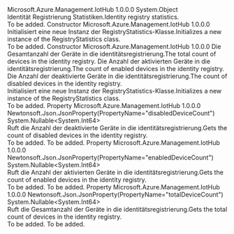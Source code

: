<Type Name="RegistryStatistics" FullName="Microsoft.Azure.Management.IotHub.Models.RegistryStatistics">
  <TypeSignature Language="C#" Value="public class RegistryStatistics" />
  <TypeSignature Language="ILAsm" Value=".class public auto ansi beforefieldinit RegistryStatistics extends System.Object" />
  <TypeSignature Language="DocId" Value="T:Microsoft.Azure.Management.IotHub.Models.RegistryStatistics" />
  <TypeSignature Language="VB.NET" Value="Public Class RegistryStatistics" />
  <TypeSignature Language="F#" Value="type RegistryStatistics = class" />
  <AssemblyInfo>
    <AssemblyName>Microsoft.Azure.Management.IotHub</AssemblyName>
    <AssemblyVersion>1.0.0.0</AssemblyVersion>
  </AssemblyInfo>
  <Base>
    <BaseTypeName>System.Object</BaseTypeName>
  </Base>
  <Interfaces />
  <Docs>
    <summary>
            <span data-ttu-id="4aea2-101">Identität Registrierung Statistiken.</span><span class="sxs-lookup"><span data-stu-id="4aea2-101">Identity registry statistics.</span></span>
            </summary>
    <remarks>To be added.</remarks>
  </Docs>
  <Members>
    <Member MemberName=".ctor">
      <MemberSignature Language="C#" Value="public RegistryStatistics ();" />
      <MemberSignature Language="ILAsm" Value=".method public hidebysig specialname rtspecialname instance void .ctor() cil managed" />
      <MemberSignature Language="DocId" Value="M:Microsoft.Azure.Management.IotHub.Models.RegistryStatistics.#ctor" />
      <MemberSignature Language="VB.NET" Value="Public Sub New ()" />
      <MemberType>Constructor</MemberType>
      <AssemblyInfo>
        <AssemblyName>Microsoft.Azure.Management.IotHub</AssemblyName>
        <AssemblyVersion>1.0.0.0</AssemblyVersion>
      </AssemblyInfo>
      <Parameters />
      <Docs>
        <summary>
            <span data-ttu-id="4aea2-102">Initialisiert eine neue Instanz der RegistryStatistics-Klasse.</span><span class="sxs-lookup"><span data-stu-id="4aea2-102">Initializes a new instance of the RegistryStatistics class.</span></span>
            </summary>
        <remarks>To be added.</remarks>
      </Docs>
    </Member>
    <Member MemberName=".ctor">
      <MemberSignature Language="C#" Value="public RegistryStatistics (Nullable&lt;long&gt; totalDeviceCount = null, Nullable&lt;long&gt; enabledDeviceCount = null, Nullable&lt;long&gt; disabledDeviceCount = null);" />
      <MemberSignature Language="ILAsm" Value=".method public hidebysig specialname rtspecialname instance void .ctor(valuetype System.Nullable`1&lt;int64&gt; totalDeviceCount, valuetype System.Nullable`1&lt;int64&gt; enabledDeviceCount, valuetype System.Nullable`1&lt;int64&gt; disabledDeviceCount) cil managed" />
      <MemberSignature Language="DocId" Value="M:Microsoft.Azure.Management.IotHub.Models.RegistryStatistics.#ctor(System.Nullable{System.Int64},System.Nullable{System.Int64},System.Nullable{System.Int64})" />
      <MemberSignature Language="VB.NET" Value="Public Sub New (Optional totalDeviceCount As Nullable(Of Long) = null, Optional enabledDeviceCount As Nullable(Of Long) = null, Optional disabledDeviceCount As Nullable(Of Long) = null)" />
      <MemberSignature Language="F#" Value="new Microsoft.Azure.Management.IotHub.Models.RegistryStatistics : Nullable&lt;int64&gt; * Nullable&lt;int64&gt; * Nullable&lt;int64&gt; -&gt; Microsoft.Azure.Management.IotHub.Models.RegistryStatistics" Usage="new Microsoft.Azure.Management.IotHub.Models.RegistryStatistics (totalDeviceCount, enabledDeviceCount, disabledDeviceCount)" />
      <MemberType>Constructor</MemberType>
      <AssemblyInfo>
        <AssemblyName>Microsoft.Azure.Management.IotHub</AssemblyName>
        <AssemblyVersion>1.0.0.0</AssemblyVersion>
      </AssemblyInfo>
      <Parameters>
        <Parameter Name="totalDeviceCount" Type="System.Nullable&lt;System.Int64&gt;" />
        <Parameter Name="enabledDeviceCount" Type="System.Nullable&lt;System.Int64&gt;" />
        <Parameter Name="disabledDeviceCount" Type="System.Nullable&lt;System.Int64&gt;" />
      </Parameters>
      <Docs>
        <param name="totalDeviceCount"><span data-ttu-id="4aea2-103">Die Gesamtanzahl der Geräte in die identitätsregistrierung.</span><span class="sxs-lookup"><span data-stu-id="4aea2-103">The total count of devices in the identity registry.</span></span></param>
        <param name="enabledDeviceCount"><span data-ttu-id="4aea2-104">Die Anzahl der aktivierten Geräte in die identitätsregistrierung.</span><span class="sxs-lookup"><span data-stu-id="4aea2-104">The count of enabled devices in the identity registry.</span></span></param>
        <param name="disabledDeviceCount"><span data-ttu-id="4aea2-105">Die Anzahl der deaktivierte Geräte in die identitätsregistrierung.</span><span class="sxs-lookup"><span data-stu-id="4aea2-105">The count of disabled devices in the identity registry.</span></span></param>
        <summary>
            <span data-ttu-id="4aea2-106">Initialisiert eine neue Instanz der RegistryStatistics-Klasse.</span><span class="sxs-lookup"><span data-stu-id="4aea2-106">Initializes a new instance of the RegistryStatistics class.</span></span>
            </summary>
        <remarks>To be added.</remarks>
      </Docs>
    </Member>
    <Member MemberName="DisabledDeviceCount">
      <MemberSignature Language="C#" Value="public Nullable&lt;long&gt; DisabledDeviceCount { get; }" />
      <MemberSignature Language="ILAsm" Value=".property instance valuetype System.Nullable`1&lt;int64&gt; DisabledDeviceCount" />
      <MemberSignature Language="DocId" Value="P:Microsoft.Azure.Management.IotHub.Models.RegistryStatistics.DisabledDeviceCount" />
      <MemberSignature Language="VB.NET" Value="Public ReadOnly Property DisabledDeviceCount As Nullable(Of Long)" />
      <MemberSignature Language="F#" Value="member this.DisabledDeviceCount : Nullable&lt;int64&gt;" Usage="Microsoft.Azure.Management.IotHub.Models.RegistryStatistics.DisabledDeviceCount" />
      <MemberType>Property</MemberType>
      <AssemblyInfo>
        <AssemblyName>Microsoft.Azure.Management.IotHub</AssemblyName>
        <AssemblyVersion>1.0.0.0</AssemblyVersion>
      </AssemblyInfo>
      <Attributes>
        <Attribute>
          <AttributeName>Newtonsoft.Json.JsonProperty(PropertyName="disabledDeviceCount")</AttributeName>
        </Attribute>
      </Attributes>
      <ReturnValue>
        <ReturnType>System.Nullable&lt;System.Int64&gt;</ReturnType>
      </ReturnValue>
      <Docs>
        <summary>
            <span data-ttu-id="4aea2-107">Ruft die Anzahl der deaktivierte Geräte in die identitätsregistrierung.</span><span class="sxs-lookup"><span data-stu-id="4aea2-107">Gets the count of disabled devices in the identity registry.</span></span>
            </summary>
        <value>To be added.</value>
        <remarks>To be added.</remarks>
      </Docs>
    </Member>
    <Member MemberName="EnabledDeviceCount">
      <MemberSignature Language="C#" Value="public Nullable&lt;long&gt; EnabledDeviceCount { get; }" />
      <MemberSignature Language="ILAsm" Value=".property instance valuetype System.Nullable`1&lt;int64&gt; EnabledDeviceCount" />
      <MemberSignature Language="DocId" Value="P:Microsoft.Azure.Management.IotHub.Models.RegistryStatistics.EnabledDeviceCount" />
      <MemberSignature Language="VB.NET" Value="Public ReadOnly Property EnabledDeviceCount As Nullable(Of Long)" />
      <MemberSignature Language="F#" Value="member this.EnabledDeviceCount : Nullable&lt;int64&gt;" Usage="Microsoft.Azure.Management.IotHub.Models.RegistryStatistics.EnabledDeviceCount" />
      <MemberType>Property</MemberType>
      <AssemblyInfo>
        <AssemblyName>Microsoft.Azure.Management.IotHub</AssemblyName>
        <AssemblyVersion>1.0.0.0</AssemblyVersion>
      </AssemblyInfo>
      <Attributes>
        <Attribute>
          <AttributeName>Newtonsoft.Json.JsonProperty(PropertyName="enabledDeviceCount")</AttributeName>
        </Attribute>
      </Attributes>
      <ReturnValue>
        <ReturnType>System.Nullable&lt;System.Int64&gt;</ReturnType>
      </ReturnValue>
      <Docs>
        <summary>
            <span data-ttu-id="4aea2-108">Ruft die Anzahl der aktivierten Geräte in die identitätsregistrierung.</span><span class="sxs-lookup"><span data-stu-id="4aea2-108">Gets the count of enabled devices in the identity registry.</span></span>
            </summary>
        <value>To be added.</value>
        <remarks>To be added.</remarks>
      </Docs>
    </Member>
    <Member MemberName="TotalDeviceCount">
      <MemberSignature Language="C#" Value="public Nullable&lt;long&gt; TotalDeviceCount { get; }" />
      <MemberSignature Language="ILAsm" Value=".property instance valuetype System.Nullable`1&lt;int64&gt; TotalDeviceCount" />
      <MemberSignature Language="DocId" Value="P:Microsoft.Azure.Management.IotHub.Models.RegistryStatistics.TotalDeviceCount" />
      <MemberSignature Language="VB.NET" Value="Public ReadOnly Property TotalDeviceCount As Nullable(Of Long)" />
      <MemberSignature Language="F#" Value="member this.TotalDeviceCount : Nullable&lt;int64&gt;" Usage="Microsoft.Azure.Management.IotHub.Models.RegistryStatistics.TotalDeviceCount" />
      <MemberType>Property</MemberType>
      <AssemblyInfo>
        <AssemblyName>Microsoft.Azure.Management.IotHub</AssemblyName>
        <AssemblyVersion>1.0.0.0</AssemblyVersion>
      </AssemblyInfo>
      <Attributes>
        <Attribute>
          <AttributeName>Newtonsoft.Json.JsonProperty(PropertyName="totalDeviceCount")</AttributeName>
        </Attribute>
      </Attributes>
      <ReturnValue>
        <ReturnType>System.Nullable&lt;System.Int64&gt;</ReturnType>
      </ReturnValue>
      <Docs>
        <summary>
            <span data-ttu-id="4aea2-109">Ruft die Gesamtanzahl der Geräte in die identitätsregistrierung.</span><span class="sxs-lookup"><span data-stu-id="4aea2-109">Gets the total count of devices in the identity registry.</span></span>
            </summary>
        <value>To be added.</value>
        <remarks>To be added.</remarks>
      </Docs>
    </Member>
  </Members>
</Type>